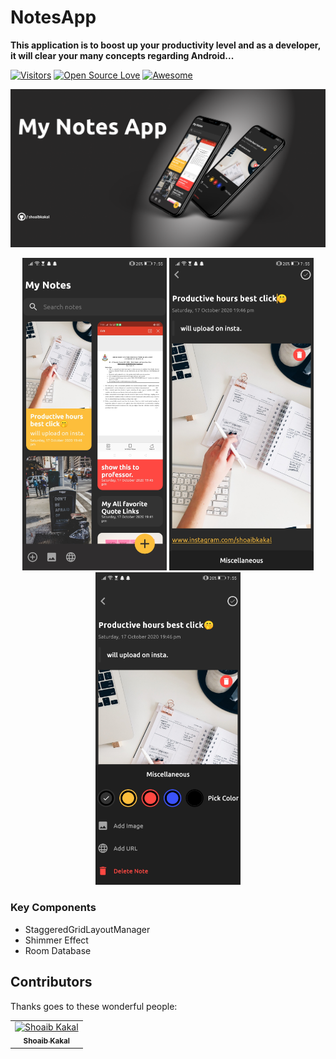 # NotesApp
**This application is to boost up your productivity level and as a developer, it will clear your many concepts regarding Android...** 


[![Visitors](https://visitor-badge.glitch.me/badge?page_id=shoaibkakal.visitor-badge)](https://github.com/shoaibkakal)
[![Open Source Love](https://badges.frapsoft.com/os/v2/open-source.svg?v=103)](https://github.com/shoaibkakal) 
[![Awesome](https://cdn.rawgit.com/sindresorhus/awesome/d7305f38d29fed78fa85652e3a63e154dd8e8829/media/badge.svg)](https://github.com/shoaibkakal)



<p align="center">

<Img src="app/src/main/res/drawable/thumbnail.png" />

</p>


<p align="center">
<Img src="app/src/main/res/drawable/image1.png" height="500" />
  <Img src="app/src/main/res/drawable/image4.png" height="500"/>
<Img src="app/src/main/res/drawable/image2.png" height="500"/>
</p>


  ### Key Components
  
  - StaggeredGridLayoutManager
  - Shimmer Effect
  - Room Database
  
  ## Contributors

Thanks goes to these wonderful people:
<!-- ALL-CONTRIBUTORS-LIST:START - Do not remove or modify this section -->
<!-- prettier-ignore -->

<table>
  <tr>
      
  <td align="center"><a href="https://github.com/shoaibkakal"><img src="https://avatars1.githubusercontent.com/u/56650286?s=400&u=1e0ab7f2025a0cdcce8d6821b6a8d619577f2ae3&v=4"       width="100px;" alt="Shoaib Kakal"/><br /><sub><b>Shoaib Kakal</b></sub></a><br/></td>
  
  </tr>
</table>
  
